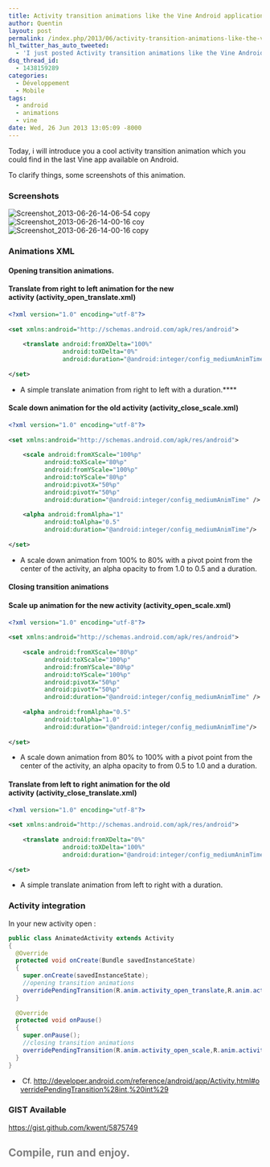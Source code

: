 ```yaml
---
title: Activity transition animations like the Vine Android application.
author: Quentin
layout: post
permalink: /index.php/2013/06/activity-transition-animations-like-the-vine-android-application/
hl_twitter_has_auto_tweeted:
  - 'I just posted Activity transition animations like the Vine Android application., read it here: http://blog.quentinrousseau.fr/?p=622'
dsq_thread_id:
  - 1438159289
categories:
  - Développement
  - Mobile
tags:
  - android
  - animations
  - vine
date: Wed, 26 Jun 2013 13:05:09 -8000
---
```

Today, i will introduce you a cool activity transition animation which you could find in the last Vine app available on Android.

To clarify things, some screenshots of this animation.

### Screenshots

<img class="size-medium wp-image-625 alignleft" alt="Screenshot_2013-06-26-14-06-54 copy" src="http://blog.quentinrousseau.fr/wp-content/uploads/2013/06/Screenshot_2013-06-26-14-06-54-copy-180x300.png" /><img class="size-medium wp-image-624 alignright" alt="Screenshot_2013-06-26-14-00-16 coy" src="http://blog.quentinrousseau.fr/wp-content/uploads/2013/06/Screenshot_2013-06-26-14-00-16-coy-180x300.png" /><img class="size-medium wp-image-623 aligncenter" alt="Screenshot_2013-06-26-14-00-16 copy" src="http://blog.quentinrousseau.fr/wp-content/uploads/2013/06/Screenshot_2013-06-26-14-00-16-copy-180x300.png" /> 

### Animations XML

<h4 style="text-align: left;">
  Opening transition animations.
</h4>

#### Translate from right to left animation for the new activity (activity\_open\_translate.xml)

```xml
<?xml version="1.0" encoding="utf-8"?>
 
<set xmlns:android="http://schemas.android.com/apk/res/android">
 
    <translate android:fromXDelta="100%"
               android:toXDelta="0%"
               android:duration="@android:integer/config_mediumAnimTime" />
 
</set>
```

*   A simple translate animation from right to left with a duration.****

#### Scale down animation for the old activity (activity\_close\_scale.xml)

```xml
<?xml version="1.0" encoding="utf-8"?>
 
<set xmlns:android="http://schemas.android.com/apk/res/android">
 
    <scale android:fromXScale="100%p"
          android:toXScale="80%p"
          android:fromYScale="100%p"
          android:toYScale="80%p"
          android:pivotX="50%p"
          android:pivotY="50%p"
          android:duration="@android:integer/config_mediumAnimTime" />
 
    <alpha android:fromAlpha="1"
          android:toAlpha="0.5"
          android:duration="@android:integer/config_mediumAnimTime"/>
 
</set>
```

*   A scale down animation from 100% to 80% with a pivot point from the center of the activity, an alpha opacity to from 1.0 to 0.5 and a duration.

#### Closing transition animations

#### Scale up animation for the new activity (activity\_open\_scale.xml)

```xml
<?xml version="1.0" encoding="utf-8"?>
 
<set xmlns:android="http://schemas.android.com/apk/res/android">
 
    <scale android:fromXScale="80%p"
          android:toXScale="100%p"
          android:fromYScale="80%p"
          android:toYScale="100%p"
          android:pivotX="50%p"
          android:pivotY="50%p"
          android:duration="@android:integer/config_mediumAnimTime" />
 
    <alpha android:fromAlpha="0.5"
          android:toAlpha="1.0"
          android:duration="@android:integer/config_mediumAnimTime"/>
 
</set>
```

*   A scale down animation from 80% to 100% with a pivot point from the center of the activity, an alpha opacity to from 0.5 to 1.0 and a duration.

#### Translate from left to right animation for the old activity (activity\_close\_translate.xml)

```xml
<?xml version="1.0" encoding="utf-8"?>
 
<set xmlns:android="http://schemas.android.com/apk/res/android">
 
    <translate android:fromXDelta="0%"
               android:toXDelta="100%"
               android:duration="@android:integer/config_mediumAnimTime" />
 
</set>
```

*   A simple translate animation from left to right with a duration.

### Activity integration

In your new activity open :

```java
public class AnimatedActivity extends Activity
{
  @Override
  protected void onCreate(Bundle savedInstanceState)
  {
    super.onCreate(savedInstanceState);
    //opening transition animations
    overridePendingTransition(R.anim.activity_open_translate,R.anim.activity_close_scale);
  }
 
  @Override
  protected void onPause()
  {
    super.onPause();
    //closing transition animations
    overridePendingTransition(R.anim.activity_open_scale,R.anim.activity_close_translate);
  }
}
```

*    Cf. <http://developer.android.com/reference/android/app/Activity.html#overridePendingTransition%28int,%20int%29>

### GIST Available

<https://gist.github.com/kwent/5875749>

## <span style="color: #808080;">Compile, run and enjoy.</span>